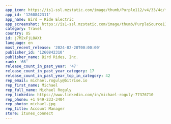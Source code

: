 ```yaml
---
app_icon: https://is1-ssl.mzstatic.com/image/thumb/Purple112/v4/33/4c/f0/334cf050-a2da-00bb-ada8-1f6c77606cef/AppIcon-0-1x_U007emarketing-0-5-0-sRGB-85-220-0.png/1024x1024bb.png
app_id: '1260842311'
app_name: Bird — Ride Electric
app_screenshot: https://is1-ssl.mzstatic.com/image/thumb/PurpleSource116/v4/98/8a/19/988a1962-8264-d2f7-5470-a6fc7c5bd7c0/9aae7d9e-90ae-49d4-ad4e-082f20466d81_Bird_AppStore_12promax-01.jpg/1284x2778bb.png
category: Travel
country: US
id: j7M2xFjL0AXt
language: en
most_recent_release: '2024-02-20T00:00:00'
publisher_id: '1260842310'
publisher_name: Bird Rides, Inc.
rank: '66'
release_count_in_past_year: '47'
release_count_in_past_year_category: 17
release_count_in_past_year_top_in_category: 42
rep_email: michael.roguly@bitrise.io
rep_first_name: Michael
rep_full_name: Michael Roguly
rep_linkedin: https://www.linkedin.com/in/michael-roguly-77376710
rep_phone: +1 949-233-3404
rep_photo: michael.jpg
rep_title: Account Manager
store: itunes_connect
---
```

